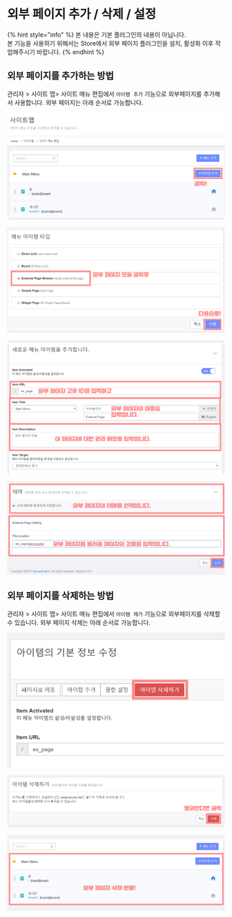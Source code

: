 # 외부 페이지 추가 / 삭제 / 설정

{% hint style="info" %}
본 내용은 기본 플러그인의 내용이 아닙니다.  
본 기능을 사용하기 위해서는 Store에서 외부 페이지 플러그인을 설치, 활성화 이후 작업해주시기 바랍니다.
{% endhint %}

## 외부 페이지를 추가하는 방법

관리자 &gt; 사이트 맵&gt; 사이트 메뉴 편집에서 `아이템 추가` 기능으로 외부페이지를 추가해서 사용합니다. 외부 페이지는 아래 순서로 가능합니다.

![&#xC678;&#xBD80; &#xD398;&#xC774;&#xC9C0;&#xB97C; &#xCD94;&#xAC00;&#xD560; &#xBA54;&#xB274;&#xC758; &#xC544;&#xC774;&#xD15C; &#xCD94;&#xAC00; &#xBC84;&#xD2BC;&#xC744; &#xD074;&#xB9AD;&#xD574;&#xC8FC;&#xC138;&#xC694;.](../../../../.gitbook/assets/item-add.PNG)

![&#xC678;&#xBD80; &#xD398;&#xC774;&#xC9C0; &#xBAA8;&#xB4C8;&#xC744; &#xC120;&#xD0DD;&#xD55C; &#xD6C4; &#xB2E4;&#xC74C;&#xC73C;&#xB85C; &#xC774;&#xB3D9;&#xD569;&#xB2C8;&#xB2E4;.](../../../../.gitbook/assets/ex1.PNG)

![&#xC678;&#xBD80; &#xD398;&#xC774;&#xC9C0; &#xCD94;&#xAC00; &#xD654;&#xBA74;&#xC5D0;&#xC11C; ID&#xC640; &#xC774;&#xB984;&#xC744; &#xC785;&#xB825;&#xD569;&#xB2C8;&#xB2E4;.](../../../../.gitbook/assets/ex2.PNG)

![&#xC678;&#xBD80; &#xD398;&#xC774;&#xC9C0;&#xC758; &#xD14C;&#xB9C8;&#xC640; &#xBD88;&#xB7EC;&#xC62C; &#xD30C;&#xC77C; &#xB610;&#xB294; &#xD398;&#xC774;&#xC9C0;&#xC758; &#xACBD;&#xB85C; &#xB610;&#xB294; &#xC8FC;&#xC18C;&#xB97C; &#xC785;&#xB825;&#xD558;&#xBA74; &#xC644;&#xB8CC;!](../../../../.gitbook/assets/ex3.PNG)

## 외부 페이지를 삭제하는 방법

관리자 &gt; 사이트 맵&gt; 사이트 메뉴 편집에서 `아이템 제거` 기능으로 외부페이지를 삭제할 수 있습니다. 외부 페이지 삭제는 아래 순서로 가능합니다.

![&#xC0AD;&#xC81C;&#xD560; &#xC678;&#xBD80;&#xD398;&#xC774;&#xC9C0;&#xC758; &#xC774;&#xB984;&#xC744; &#xD074;&#xB9AD;&#xD55C; &#xD6C4;, &#xC0C1;&#xB2E8;&#xC758; &#xC544;&#xC774;&#xD15C; &#xC0AD;&#xC81C;&#xD558;&#xAE30;&#xB97C; &#xD074;&#xB9AD;&#xD569;&#xB2C8;&#xB2E4;.](../../../../.gitbook/assets/del1%20%281%29.PNG)

![&#xC0AD;&#xC81C;&#xD558;&#xBA74;&#xC11C; &#xC0DD;&#xAE30;&#xB294; &#xBB38;&#xC81C;&#xC640; &#xC720;&#xC758;&#xC0AC;&#xD56D;&#xC5D0; &#xB3D9;&#xC758;&#xD55C;&#xB2E4;&#xBA74; &#xC0AD;&#xC81C; &#xBC84;&#xD2BC;&#xC744; &#xD074;&#xB9AD;&#xD574;&#xC8FC;&#xC138;&#xC694;](../../../../.gitbook/assets/del2.PNG)

![&#xC678;&#xBD80; &#xD398;&#xC774;&#xC9C0; &#xC0AD;&#xC81C;&#xAC00; &#xC644;&#xB8CC;&#xB418;&#xC5C8;&#xC2B5;&#xB2C8;&#xB2E4;!](../../../../.gitbook/assets/del3%20%281%29.PNG)

